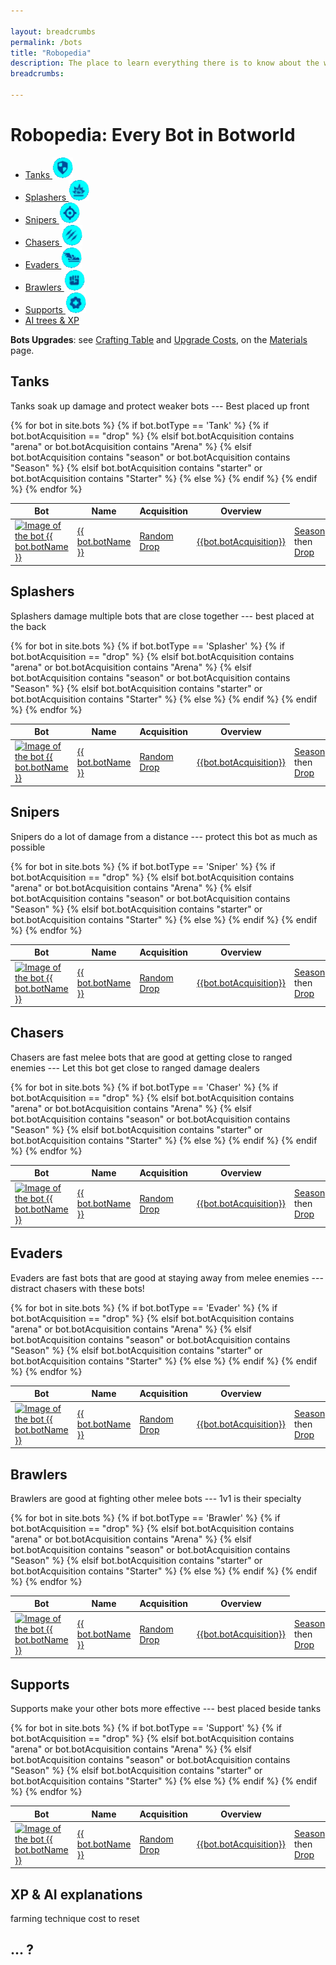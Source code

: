 ```yaml
---

layout: breadcrumbs
permalink: /bots
title: "Robopedia"
description: The place to learn everything there is to know about the wonderful bots you can encounter and build in Botworld Adventure!
breadcrumbs:

---
```





# Robopedia: Every Bot in Botworld



<ul class="bots page-toc toc-block-list links">
  <li class="toc-block-entry" ><a href="#tanks" title="See every Tank">Tanks <img src="/assets/img/icons/tanks.png" alt="Tank bots logo"></a></li>
  <li class="toc-block-entry" ><a href="#splashers" title="See every Splasher">Splashers <img src="/assets/img/icons/splashers.png" alt="Splasher bots logo"></a></li>
  <li class="toc-block-entry" ><a href="#snipers" title="See every Sniper">Snipers <img src="/assets/img/icons/snipers.png" alt="Sniper bots logo"></a></li>
  <li class="toc-block-entry" ><a href="#chasers" title="See every Chaser">Chasers <img src="/assets/img/icons/chasers.png" alt="Chaser bots logo"></a></li>
  <li class="toc-block-entry" ><a href="#evaders" title="See every Evader">Evaders <img src="/assets/img/icons/evaders.png" alt="Evader bots logo"></a></li>
  <li class="toc-block-entry" ><a href="#brawlers" title="See every Brawler">Brawlers <img src="/assets/img/icons/brawlers.png" alt="Brawler bots logo"></a></li>
  <li class="toc-block-entry" ><a href="#supports" title="See every Support">Supports <img src="/assets/img/icons/supports.png" alt="Support bots logo"></a></li>
  <li class="toc-block-entry" ><a href="#ai" title="Everything about AI trees & xp">AI trees & XP</a></li>
</ul>


<div markdown="1" class=" ghcms ghcms-main">

</div>

**Bots Upgrades**: see [Crafting Table](/materials#crafting) and [Upgrade Costs](/materials#costs), on the [Materials](/materials) page. 

## Tanks


<div markdown="1" class=" ghcms ghcms-tanks">

Tanks soak up damage and protect weaker bots --- Best placed up front

</div>

<table class="collection-list">
  <thead>
    <tr>
      <th>Bot</th>
      <th>Name</th>
      <th>Acquisition</th>
      <th>Overview</th>
    </tr>
  </thead>
  <tbody>
    {% for bot in site.bots %}
	    {% if bot.botType == 'Tank' %}
		  <tr class="collection-list-entry rarity_{{bot.botRarity}}">
		      <td class="table-pic">
			 <a href="{{ site.baseurl }}{{ bot.url }}" title="Everything about the bot {{ bot.botName }}"> 
				<img src="/assets/img/bots{{ bot.url }}.png" alt="Image of the bot {{ bot.botName }}"> 
			 </a>
		      </td>
		      <td>
			      <a href="{{ site.baseurl }}{{ bot.url }}" title="Everything about the bot {{ bot.botName }}"> {{ bot.botName }} </a>
		      </td>
			{% if bot.botAcquisition == "drop" %}
				<td><a href="/loot#botframes" title="How to find random Botframes">Random Drop</a></td>
			{% elsif bot.botAcquisition contains "arena" or bot.botAcquisition contains "Arena" %}
				<td><a href="/arena#rewards" title="See the rewards you can get from the arena">{{bot.botAcquisition}}</a></td>
			{% elsif bot.botAcquisition contains "season" or bot.botAcquisition contains "Season" %}
				<td><a href="/seasons" title="Read everything about season rewards">Season</a> then <a href="/loot#botframes" title="How to find random Botframes">Drop</a></td>
			{% elsif bot.botAcquisition contains "starter" or bot.botAcquisition contains "Starter" %}
				<td><a href="/starter-bots" title="The 3 starter bots in Botworld Adventure">Starter Bot</a> then <a href="/loot#botframes" title="How to find random Botframes">Drop</a></td>
			{% else %}
				<td>{{bot.botAcquisition}}</td>
			{% endif %}
		      <td class="overview">{{bot.botOpinion}}</td>
		    </tr>
		{% endif %}
    {% endfor %}
  </tbody>
</table>


## Splashers

<div markdown="1" class=" ghcms ghcms-splashers">

Splashers damage multiple bots that are close together --- best placed at the back

</div>

<table class="collection-list">
  <thead>
    <tr>
      <th>Bot</th>
      <th>Name</th>
      <th>Acquisition</th>
      <th>Overview</th>
    </tr>
  </thead>
  <tbody>
    {% for bot in site.bots %}
      {% if bot.botType == 'Splasher' %}
      <tr class="collection-list-entry rarity_{{bot.botRarity}}">
          <td class="table-pic">
       <a href="{{ site.baseurl }}{{ bot.url }}" title="Everything about the bot {{ bot.botName }}"> 
        <img src="/assets/img/bots{{ bot.url }}.png" alt="Image of the bot {{ bot.botName }}"> 
       </a>
          </td>
          <td>
            <a href="{{ site.baseurl }}{{ bot.url }}" title="Everything about the bot {{ bot.botName }}"> {{ bot.botName }} </a>
          </td>
			{% if bot.botAcquisition == "drop" %}
				<td><a href="/loot#botframes" title="How to find random Botframes">Random Drop</a></td>
			{% elsif bot.botAcquisition contains "arena" or bot.botAcquisition contains "Arena" %}
				<td><a href="/arena#rewards" title="See the rewards you can get from the arena">{{bot.botAcquisition}}</a></td>
			{% elsif bot.botAcquisition contains "season" or bot.botAcquisition contains "Season" %}
				<td><a href="/seasons" title="Read everything about season rewards">Season</a> then <a href="/loot#botframes" title="How to find random Botframes">Drop</a></td>
			{% elsif bot.botAcquisition contains "starter" or bot.botAcquisition contains "Starter" %}
				<td><a href="/starter-bots" title="The 3 starter bots in Botworld Adventure">Starter Bot</a> then <a href="/loot#botframes" title="How to find random Botframes">Drop</a></td>
			{% else %}
				<td>{{bot.botAcquisition}}</td>
			{% endif %}
          <td class="overview">{{bot.botOpinion}}</td>
        </tr>
    {% endif %}
    {% endfor %}
  </tbody>
</table>

## Snipers

<div markdown="1" class=" ghcms ghcms-snipers">

Snipers do a lot of damage from a distance --- protect this bot as much as possible

</div>


<table class="collection-list">
  <thead>
    <tr>
      <th>Bot</th>
      <th>Name</th>
      <th>Acquisition</th>
      <th>Overview</th>
    </tr>
  </thead>
  <tbody>
    {% for bot in site.bots %}
      {% if bot.botType == 'Sniper' %}
      <tr class="collection-list-entry rarity_{{bot.botRarity}}">
          <td class="table-pic">
       <a href="{{ site.baseurl }}{{ bot.url }}" title="Everything about the bot {{ bot.botName }}"> 
        <img src="/assets/img/bots{{ bot.url }}.png" alt="Image of the bot {{ bot.botName }}"> 
       </a>
          </td>
          <td>
            <a href="{{ site.baseurl }}{{ bot.url }}" title="Everything about the bot {{ bot.botName }}"> {{ bot.botName }} </a>
          </td>
			{% if bot.botAcquisition == "drop" %}
				<td><a href="/loot#botframes" title="How to find random Botframes">Random Drop</a></td>
			{% elsif bot.botAcquisition contains "arena" or bot.botAcquisition contains "Arena" %}
				<td><a href="/arena#rewards" title="See the rewards you can get from the arena">{{bot.botAcquisition}}</a></td>
			{% elsif bot.botAcquisition contains "season" or bot.botAcquisition contains "Season" %}
				<td><a href="/seasons" title="Read everything about season rewards">Season</a> then <a href="/loot#botframes" title="How to find random Botframes">Drop</a></td>
			{% elsif bot.botAcquisition contains "starter" or bot.botAcquisition contains "Starter" %}
				<td><a href="/starter-bots" title="The 3 starter bots in Botworld Adventure">Starter Bot</a> then <a href="/loot#botframes" title="How to find random Botframes">Drop</a></td>
			{% else %}
				<td>{{bot.botAcquisition}}</td>
			{% endif %}
          <td class="overview">{{bot.botOpinion}}</td>
        </tr>
    {% endif %}
    {% endfor %}
  </tbody>
</table>

## Chasers

<div markdown="1" class=" ghcms ghcms-chasers">

Chasers are fast melee bots that are good at getting close to ranged enemies --- Let this bot get close to ranged damage dealers

</div>


<table class="collection-list">
  <thead>
    <tr>
      <th>Bot</th>
      <th>Name</th>
      <th>Acquisition</th>
      <th>Overview</th>
    </tr>
  </thead>
  <tbody>
    {% for bot in site.bots %}
      {% if bot.botType == 'Chaser' %}
      <tr class="collection-list-entry rarity_{{bot.botRarity}}">
          <td class="table-pic">
       <a href="{{ site.baseurl }}{{ bot.url }}" title="Everything about the bot {{ bot.botName }}"> 
        <img src="/assets/img/bots{{ bot.url }}.png" alt="Image of the bot {{ bot.botName }}"> 
       </a>
          </td>
          <td>
            <a href="{{ site.baseurl }}{{ bot.url }}" title="Everything about the bot {{ bot.botName }}"> {{ bot.botName }} </a>
          </td>
			{% if bot.botAcquisition == "drop" %}
				<td><a href="/loot#botframes" title="How to find random Botframes">Random Drop</a></td>
			{% elsif bot.botAcquisition contains "arena" or bot.botAcquisition contains "Arena" %}
				<td><a href="/arena#rewards" title="See the rewards you can get from the arena">{{bot.botAcquisition}}</a></td>
			{% elsif bot.botAcquisition contains "season" or bot.botAcquisition contains "Season" %}
				<td><a href="/seasons" title="Read everything about season rewards">Season</a> then <a href="/loot#botframes" title="How to find random Botframes">Drop</a></td>
			{% elsif bot.botAcquisition contains "starter" or bot.botAcquisition contains "Starter" %}
				<td><a href="/starter-bots" title="The 3 starter bots in Botworld Adventure">Starter Bot</a> then <a href="/loot#botframes" title="How to find random Botframes">Drop</a></td>
			{% else %}
				<td>{{bot.botAcquisition}}</td>
			{% endif %}
          <td class="overview">{{bot.botOpinion}}</td>
        </tr>
    {% endif %}
    {% endfor %}
  </tbody>
</table>

## Evaders

<div markdown="1" class=" ghcms ghcms-evaders">

Evaders are fast bots that are good at staying away from melee enemies --- distract chasers with these bots!

</div>


<table class="collection-list">
  <thead>
    <tr>
      <th>Bot</th>
      <th>Name</th>
      <th>Acquisition</th>
      <th>Overview</th>
    </tr>
  </thead>
  <tbody>
    {% for bot in site.bots %}
      {% if bot.botType == 'Evader' %}
      <tr class="collection-list-entry rarity_{{bot.botRarity}}">
          <td class="table-pic">
       <a href="{{ site.baseurl }}{{ bot.url }}" title="Everything about the bot {{ bot.botName }}"> 
        <img src="/assets/img/bots{{ bot.url }}.png" alt="Image of the bot {{ bot.botName }}"> 
       </a>
          </td>
          <td>
            <a href="{{ site.baseurl }}{{ bot.url }}" title="Everything about the bot {{ bot.botName }}"> {{ bot.botName }} </a>
          </td>
			{% if bot.botAcquisition == "drop" %}
				<td><a href="/loot#botframes" title="How to find random Botframes">Random Drop</a></td>
			{% elsif bot.botAcquisition contains "arena" or bot.botAcquisition contains "Arena" %}
				<td><a href="/arena#rewards" title="See the rewards you can get from the arena">{{bot.botAcquisition}}</a></td>
			{% elsif bot.botAcquisition contains "season" or bot.botAcquisition contains "Season" %}
				<td><a href="/seasons" title="Read everything about season rewards">Season</a> then <a href="/loot#botframes" title="How to find random Botframes">Drop</a></td>
			{% elsif bot.botAcquisition contains "starter" or bot.botAcquisition contains "Starter" %}
				<td><a href="/starter-bots" title="The 3 starter bots in Botworld Adventure">Starter Bot</a> then <a href="/loot#botframes" title="How to find random Botframes">Drop</a></td>
			{% else %}
				<td>{{bot.botAcquisition}}</td>
			{% endif %}
          <td class="overview">{{bot.botOpinion}}</td>
        </tr>
    {% endif %}
    {% endfor %}
  </tbody>
</table>

## Brawlers

<div markdown="1" class=" ghcms ghcms-brawlers">

Brawlers are good at fighting other melee bots --- 1v1 is their specialty

</div>


<table class="collection-list">
  <thead>
    <tr>
      <th>Bot</th>
      <th>Name</th>
      <th>Acquisition</th>
      <th>Overview</th>
    </tr>
  </thead>
  <tbody>
    {% for bot in site.bots %}
      {% if bot.botType == 'Brawler' %}
      <tr class="collection-list-entry rarity_{{bot.botRarity}}">
          <td class="table-pic">
       <a href="{{ site.baseurl }}{{ bot.url }}" title="Everything about the bot {{ bot.botName }}"> 
        <img src="/assets/img/bots{{ bot.url }}.png" alt="Image of the bot {{ bot.botName }}"> 
       </a>
          </td>
          <td>
            <a href="{{ site.baseurl }}{{ bot.url }}" title="Everything about the bot {{ bot.botName }}"> {{ bot.botName }} </a>
          </td>
			{% if bot.botAcquisition == "drop" %}
				<td><a href="/loot#botframes" title="How to find random Botframes">Random Drop</a></td>
			{% elsif bot.botAcquisition contains "arena" or bot.botAcquisition contains "Arena" %}
				<td><a href="/arena#rewards" title="See the rewards you can get from the arena">{{bot.botAcquisition}}</a></td>
			{% elsif bot.botAcquisition contains "season" or bot.botAcquisition contains "Season" %}
				<td><a href="/seasons" title="Read everything about season rewards">Season</a> then <a href="/loot#botframes" title="How to find random Botframes">Drop</a></td>
			{% elsif bot.botAcquisition contains "starter" or bot.botAcquisition contains "Starter" %}
				<td><a href="/starter-bots" title="The 3 starter bots in Botworld Adventure">Starter Bot</a> then <a href="/loot#botframes" title="How to find random Botframes">Drop</a></td>
			{% else %}
				<td>{{bot.botAcquisition}}</td>
			{% endif %}
          <td class="overview">{{bot.botOpinion}}</td>
        </tr>
    {% endif %}
    {% endfor %}
  </tbody>
</table>

## Supports

<div markdown="1" class=" ghcms ghcms-supports">

Supports make your other bots more effective --- best placed beside tanks

</div>


<table class="collection-list">
  <thead>
    <tr>
      <th>Bot</th>
      <th>Name</th>
      <th>Acquisition</th>
      <th>Overview</th>
    </tr>
  </thead>
  <tbody>
    {% for bot in site.bots %}
      {% if bot.botType == 'Support' %}
      <tr class="collection-list-entry rarity_{{bot.botRarity}}">
          <td class="table-pic">
       <a href="{{ site.baseurl }}{{ bot.url }}" title="Everything about the bot {{ bot.botName }}"> 
        <img src="/assets/img/bots{{ bot.url }}.png" alt="Image of the bot {{ bot.botName }}"> 
       </a>
          </td>
          <td>
            <a href="{{ site.baseurl }}{{ bot.url }}" title="Everything about the bot {{ bot.botName }}"> {{ bot.botName }} </a>
          </td>
			{% if bot.botAcquisition == "drop" %}
				<td><a href="/loot#botframes" title="How to find random Botframes">Random Drop</a></td>
			{% elsif bot.botAcquisition contains "arena" or bot.botAcquisition contains "Arena" %}
				<td><a href="/arena#rewards" title="See the rewards you can get from the arena">{{bot.botAcquisition}}</a></td>
			{% elsif bot.botAcquisition contains "season" or bot.botAcquisition contains "Season" %}
				<td><a href="/seasons" title="Read everything about season rewards">Season</a> then <a href="/loot#botframes" title="How to find random Botframes">Drop</a></td>
			{% elsif bot.botAcquisition contains "starter" or bot.botAcquisition contains "Starter" %}
				<td><a href="/starter-bots" title="The 3 starter bots in Botworld Adventure">Starter Bot</a> then <a href="/loot#botframes" title="How to find random Botframes">Drop</a></td>
			{% else %}
				<td>{{bot.botAcquisition}}</td>
			{% endif %}
          <td class="overview">{{bot.botOpinion}}</td>
        </tr>
    {% endif %}
    {% endfor %}
  </tbody>
</table>




<span id="ai"></span>

<div markdown="1" class=" ghcms ghcms-more">

## XP & AI explanations

farming technique
cost to reset

## ... ?

</div>
